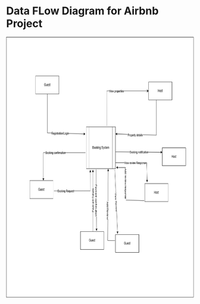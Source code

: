 # Data FLow Diagram for Airbnb Project

<img alt="Data flow diagram" src="./dfd.png" style="height: 700px; width:900px;">